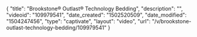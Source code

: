 {
    "title": "Brookstone&reg; Outlast&reg; Technology Bedding",
    "description": "",
    "videoid": "109979541",
    "date_created": "1502520509",
    "date_modified": "1504247456",
    "type": "captivate",
    "layout": "video",
    "url": "\/v\/brookstone-outlast-technology-bedding\/109979541"
}